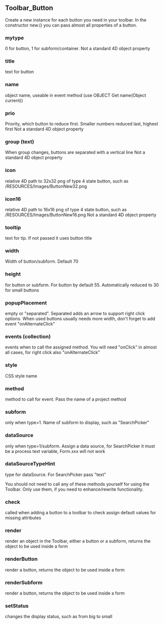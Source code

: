 ﻿<!-- Internal class, needed by Toolbar class -->
## Toolbar_Button

Create a new instance for each button you need in your toolbar.
In the constructor new.() you can pass almost all properties of a button.

### mytype
0 for button, 1 for subform/container. 
Not a standard 4D object property
### title
text for button
### name
object name, useable in event method (use OBJECT Get name(Object current))
### prio
Priority, which button to reduce first. Smaller numbers reduced last, highest first
Not a standard 4D object property
### group (text)
When group changes, buttons are separated with a vertical line
Not a standard 4D object property
### icon
relative 4D path to 32x32 png of type 4 state button, such as /RESOURCES/Images/ButtonNew32.png
### icon16 
relative 4D path to 16x16 png of type 4 state button, such as /RESOURCES/Images/ButtonNew16.png
Not a standard 4D object property
### tooltip
text for tip. If not passed it uses button title
### width
Width of button/subform. Default 70
### height 
for button or subform. For button by default 55. Automatically reduced to 30 for small buttons
### popupPlacement
empty or "separated". Separated adds an arrow to support right click options. When used buttons usually needs more width, don't forget to add event "onAlternateClick"
### events (collection)
events when to call the assigned method. You will need "onClick" in almost all cases, for right click also "onAlternateClick"
### style
CSS style name
### method
method to call for event. Pass the name of a project method
### subform
only when type=1. Name of subform to display, such as "SearchPicker"
### dataSource
only when type=1/subform. Assign a data source, for SearchPicker it must be a process text variable, Form.xxx will not work
### dataSourceTypeHint
type for dataSource. For SearchPicker pass "text"


You should not need to call any of these methods yourself for using the Toolbar.
Only use them, if you need to enhance/rewrite functionality.

### check
called when adding a button to a toolbar to check assign default values for missing attributes

### render
render an object in the Toolbar, either a button or a subform, returns the object to be used inside a form

### renderButton
render a button, returns the object to be used inside a form

### renderSubform
render a button, returns the object to be used inside a form

### setStatus
changes the display status, such as from big to small